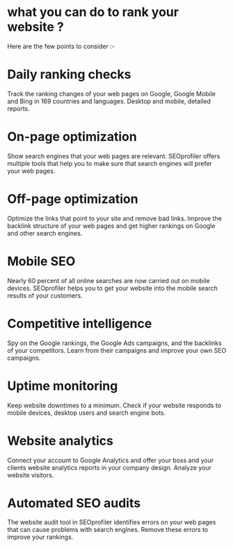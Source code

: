 # what you can do to rank your website ?

Here are the few points to consider :-

# Daily ranking checks

Track the ranking changes of your web pages on Google, Google Mobile and Bing in 169 countries and languages. Desktop and mobile, detailed reports.

# On-page optimization

Show search engines that your web pages are relevant. SEOprofiler offers multiple tools that help you to make sure that search engines will prefer your web pages.

# Off-page optimization

Optimize the links that point to your site and remove bad links. Improve the backlink structure of your web pages and get higher rankings on Google and other search engines.

# Mobile SEO

Nearly 60 percent of all online searches are now carried out on mobile devices. SEOprofiler helps you to get your website into the mobile search results of your customers.

# Competitive intelligence

Spy on the Google rankings, the Google Ads campaigns, and the backlinks of your competitors. Learn from their campaigns and improve your own SEO campaigns.

# Uptime monitoring

Keep website downtimes to a minimum. Check if your website responds to mobile devices, desktop users and search engine bots.

# Website analytics

Connect your account to Google Analytics and offer your boss and your clients website analytics reports in your company design. Analyze your website visitors.

# Automated SEO audits

The website audit tool in SEOprofiler identifies errors on your web pages that can cause problems with search engines. Remove these errors to improve your rankings.
